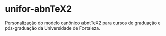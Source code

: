 # unifor-abnTeX2

Personalização do modelo canônico abntTeX2 para cursos de graduação e pós-graduação da Universidade de Fortaleza.
